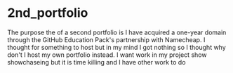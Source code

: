 # 2nd_portfolio
The purpose the of a second portfolio is I have acquired a one-year domain through the GitHub Education Pack's partnership with Namecheap. I thought for something to host but in my mind I got nothing so I thought why don't I host my own portfolio instead. I want work in my project show showchaseing but it is time killing and I have other work to do 
